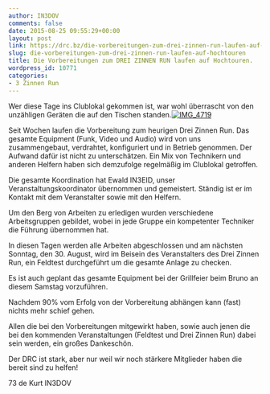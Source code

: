 ```yaml
---
author: IN3DOV
comments: false
date: 2015-08-25 09:55:29+00:00
layout: post
link: https://drc.bz/die-vorbereitungen-zum-drei-zinnen-run-laufen-auf-hochtouren/
slug: die-vorbereitungen-zum-drei-zinnen-run-laufen-auf-hochtouren
title: Die Vorbereitungen zum DREI ZINNEN RUN laufen auf Hochtouren.
wordpress_id: 10771
categories:
- 3 Zinnen Run
---
```


Wer diese Tage ins Clublokal gekommen ist, war wohl überrascht von den unzähligen Geräten die auf den Tischen standen.[![IMG_4719](https://drc.bz/wp-content/uploads/2015/08/IMG_4719-1024x768.jpg)](https://drc.bz/wp-content/uploads/2015/08/IMG_4719.jpg)

Seit Wochen laufen die Vorbereitung zum heurigen Drei Zinnen Run. Das gesamte Equipment (Funk, Video und Audio) wird von uns zusammengebaut, verdrahtet, konfiguriert und in Betrieb genommen. Der Aufwand dafür ist nicht zu unterschätzen. Ein Mix von Technikern und anderen Helfern haben sich demzufolge regelmäßig im Clublokal getroffen.

Die gesamte Koordination hat Ewald IN3EID, unser Veranstaltungskoordinator übernommen und gemeistert. Ständig ist er im Kontakt mit dem Veranstalter sowie mit den Helfern.

Um den Berg von Arbeiten zu erledigen wurden verschiedene Arbeitsgruppen gebildet, wobei in jede Gruppe ein kompetenter Techniker die Führung übernommen hat.

In diesen Tagen werden alle Arbeiten abgeschlossen und am nächsten Sonntag, den 30. August, wird im Beisein des Veranstalters des Drei Zinnen Run, ein Feldtest durchgeführt um die gesamte Anlage zu checken.

Es ist auch geplant das gesamte Equipment bei der Grillfeier beim Bruno an diesem Samstag vorzuführen.

Nachdem 90% vom Erfolg von der Vorbereitung abhängen kann (fast) nichts mehr schief gehen.

Allen die bei den Vorbereitungen mitgewirkt haben, sowie auch jenen die bei den kommenden Veranstaltungen (Feldtest und Drei Zinnen Run) dabei sein werden, ein großes Dankeschön.

Der DRC ist stark, aber nur weil wir noch stärkere Mitglieder haben die bereit sind zu helfen!

73 de Kurt IN3DOV
